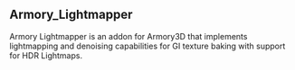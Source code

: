 ## Armory_Lightmapper
Armory Lightmapper is an addon for Armory3D that implements lightmapping and denoising capabilities for GI texture baking with support for HDR Lightmaps.
